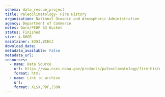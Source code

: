 ```yaml
---
schema: data_rescue_project 
title: Paleoclimatology- Fire History
organization: National Oceanic and Atmospheric Administration
agency: Department of Commerce
notes: Daro/PEDP S3 Bucket
status: Finished
size: 4.80GB
maintainer: EDGI,BCECJ
download_date: 
metadata_available: False
metadata_url: 
resources:
  - name: Data Source
    url: https://www.ncei.noaa.gov/products/paleoclimatology/fire-history
    format: html
  - name: Link to archive
    url: 
    format: XLSX,PDF,JSON
---
```

